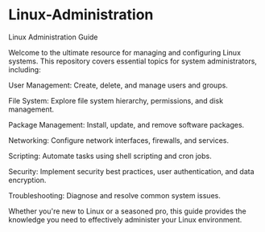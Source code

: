# Linux-Administration
Linux Administration Guide

Welcome to the ultimate resource for managing and configuring Linux systems. This repository covers essential topics for system administrators, including:

User Management: Create, delete, and manage users and groups.

File System: Explore file system hierarchy, permissions, and disk management.

Package Management: Install, update, and remove software packages.

Networking: Configure network interfaces, firewalls, and services.

Scripting: Automate tasks using shell scripting and cron jobs.

Security: Implement security best practices, user authentication, and data encryption.

Troubleshooting: Diagnose and resolve common system issues.

Whether you're new to Linux or a seasoned pro, this guide provides the knowledge you need to effectively administer your Linux environment.
